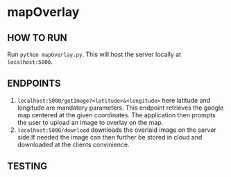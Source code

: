 # mapOverlay

## HOW TO RUN
Run `python mapOverlay.py`. This will host the server locally at `localhost:5000`.

## ENDPOINTS
1. `localhost:5000/getImage?<latitude>&<longitude>` here latitude and longitude are mandatory parameters. This endpoint retrieves the google map centered at the given coordinates. The application then prompts the user to upload an image to overlay on the map.
2. `localhost:5000/download` downloads the overlaid image on the server side.If needed the image can then further be stored in cloud and downloaded at the clients convinience. 

## TESTING
